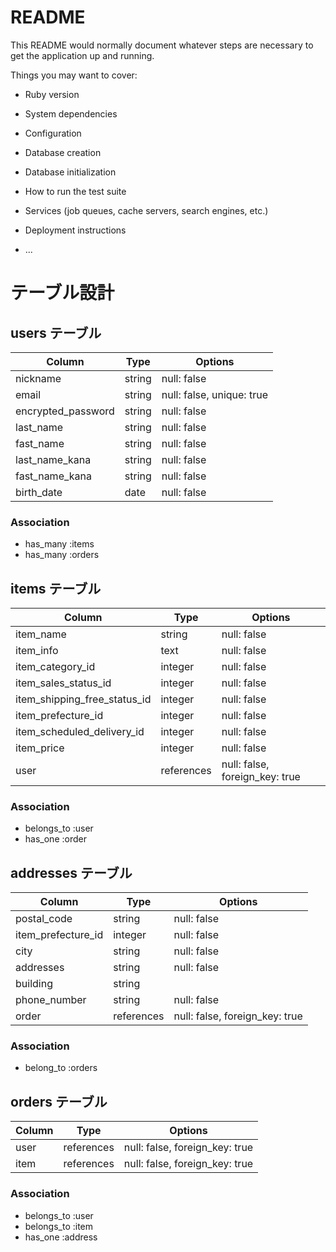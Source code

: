 # README

This README would normally document whatever steps are necessary to get the
application up and running.

Things you may want to cover:

* Ruby version

* System dependencies

* Configuration

* Database creation

* Database initialization

* How to run the test suite

* Services (job queues, cache servers, search engines, etc.)

* Deployment instructions

* ...

# テーブル設計

## users テーブル

| Column             | Type   | Options     |
| ------------------ | ------ | ----------- |
| nickname           | string | null: false |
| email              | string | null: false, unique: true |
| encrypted_password | string | null: false |
| last_name          | string | null: false |
| fast_name          | string | null: false |
| last_name_kana     | string | null: false |
| fast_name_kana     | string | null: false |
| birth_date         | date   | null: false |

### Association

- has_many :items
- has_many :orders



## items テーブル

| Column                        | Type       | Options     |
| ----------------------------- | ---------- | ----------- |
| item_name                     | string     | null: false |
| item_info                     | text       | null: false |
| item_category_id              | integer    | null: false |
| item_sales_status_id          | integer    | null: false |
| item_shipping_free_status_id  | integer    | null: false |
| item_prefecture_id            | integer    | null: false |
| item_scheduled_delivery_id    | integer    | null: false |
| item_price                    | integer    | null: false |
| user                          | references | null: false, foreign_key: true |

### Association

- belongs_to :user
- has_one :order



## addresses テーブル

| Column             | Type       | Options     |
| ------------------ | ---------- | ----------- |
| postal_code        | string     | null: false |
| item_prefecture_id | integer    | null: false |
| city               | string     | null: false |
| addresses          | string     | null: false |
| building           | string     | 
| phone_number       | string     | null: false |
| order              | references | null: false, foreign_key: true |

### Association


- belong_to :orders



## orders テーブル

| Column             | Type       | Options     |
| ------------------ | ---------- | ----------- |
| user               | references | null: false, foreign_key: true |
| item               | references | null: false, foreign_key: true |


### Association

- belongs_to :user
- belongs_to :item
- has_one :address